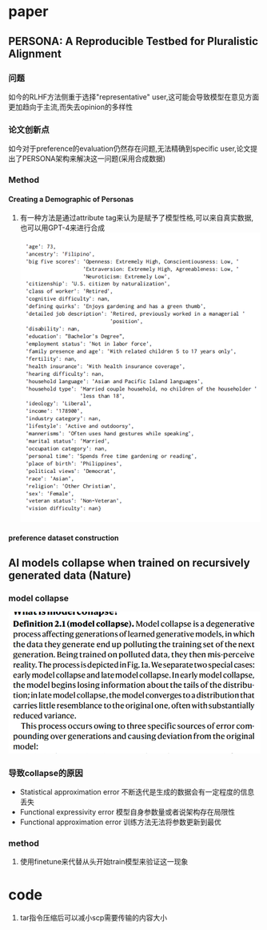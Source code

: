 # paper
## PERSONA: A Reproducible Testbed for Pluralistic Alignment
### 问题
如今的RLHF方法侧重于选择"representative" user,这可能会导致模型在意见方面更加趋向于主流,而失去opinion的多样性
### 论文创新点
如今对于preference的evaluation仍然存在问题,无法精确到specific user,论文提出了PERSONA架构来解决这一问题(采用合成数据)
### Method
#### Creating a Demographic of Personas
1. 有一种方法是通过attribute tag来认为是赋予了模型性格,可以来自真实数据,也可以用GPT-4来进行合成
![1721965406875](image/day18/1721965406875.png)
#### preference dataset construction

## AI models collapse when trained on recursively generated data (Nature)
### model collapse
![1721980349700](image/day18/1721980349700.png)
### 导致collapse的原因
- Statistical approximation error
不断迭代是生成的数据会有一定程度的信息丢失
- Functional expressivity error
模型自身参数量或者说架构存在局限性
- Functional approximation error
训练方法无法将参数更新到最优
### method
1. 使用finetune来代替从头开始train模型来验证这一现象

# code
1. tar指令压缩后可以减小scp需要传输的内容大小